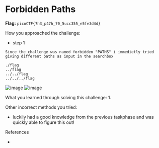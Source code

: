 # Forbidden Paths

**Flag:** `picoCTF{7h3_p47h_70_5ucc355_e5fe3d4d}`

How you approached the challenge:

- step 1

```
Since the challenge was named forbidden "PATHS" i immedietly tried giving different paths as input in the searchbox

./flag
../flag
../../flag
../../../flag
```
![image](https://github.com/user-attachments/assets/e31b5be8-aaa7-4508-bcba-58dafe71400a)
![image](https://github.com/user-attachments/assets/98033012-5b57-4e70-970d-a26d50a2b081)


What you learned through solving this challenge:
1. 

Other incorrect methods you tried:

- luckily had a good knowledge from the previous taskphase and was quickly able to figure this out!

References

- 

